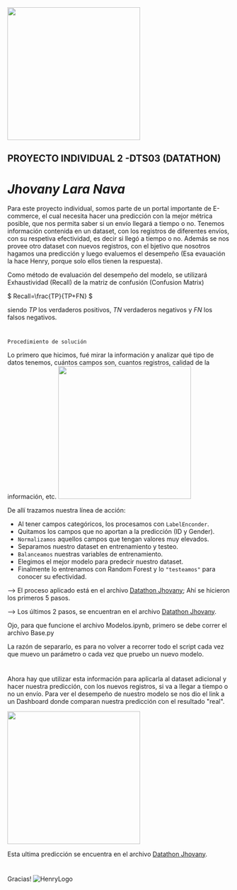 <img src = "https://i0.wp.com/silverbirddelivery.com/wp-content/uploads/2021/06/Silverbird-White-Canva-Skewed.png?fit=500%2C500&ssl=1" height =300>

## **PROYECTO INDIVIDUAL 2 -DTS03 (DATATHON)**
# *Jhovany Lara Nava*

Para este proyecto individual, somos parte de un portal importante de E-commerce, el cual necesita hacer una predicción con la mejor métrica posible, que nos permita saber si un envío llegará a tiempo o no. Tenemos información contenida en un dataset, con los registros de diferentes envíos, con su respetiva efectividad, es decir si llegó a tiempo o no. Además se nos provee otro dataset con nuevos registros, con el bjetivo que nosotros hagamos una predicción y luego evaluemos el desempeño (Esa evauación la hace Henry, porque solo ellos tienen la respuesta).

Como método de evaluación del desempeño del modelo, se utilizará Exhaustividad (Recall) de la matriz de confusión (Confusion Matrix)


$  Recall=\frac{TP}{TP+FN} $ 

siendo $TP$ los verdaderos positivos, $TN$ verdaderos negativos y $FN$ los falsos negativos.

# 

`Procedimiento de solución`

Lo primero que hicimos, fué mirar la información y analizar qué tipo de datos tenemos, cuántos campos son, cuantos registros, calidad de la información, etc.
<img src ="https://c8.alamy.com/zooms/9/d432510925d44ae9ae21645a0991a371/k0y811.jpg" height= 300>

De allí trazamos nuestra línea de acción:

- Al tener campos categóricos, los procesamos con `LabelEnconder`.
- Quitamos los campos que no aportan a la predicción (ID y Gender). 
- `Normalizamos` aquellos campos que tengan valores muy elevados.
- Separamos nuestro dataset en entrenamiento y testeo.
- `Balanceamos` nuestras variables de entrenamiento.
- Elegimos el mejor modelo para predecir nuestro dataset.
- Finalmente lo entrenamos con Random Forest y lo `"testeamos"` para conocer su efectividad.

--> El proceso aplicado está en el archivo [Datathon Jhovany](Base.py); Ahí se hicieron los primeros 5 pasos.

--> Los últimos 2 pasos, se encuentran en el archivo [Datathon Jhovany](Modelos.ipynb).

Ojo, para que funcione el archivo Modelos.ipynb, primero se debe correr el archivo Base.py

La razón de separarlo, es para no volver a recorrer todo el script cada vez que muevo un parámetro o cada vez que pruebo un nuevo modelo.

#

Ahora hay que utilizar esta información para aplicarla al dataset adicional y hacer nuestra predicción, con los nuevos registros, si va a llegar a tiempo o no un envío. Para ver el desempeño de nuestro modelo se nos dio el link a un Dashboard donde comparan nuestra predicción con el resultado "real".

<img src="https://media.istockphoto.com/vectors/scientist-chemist-making-chemical-experiment-vector-id921780612?k=20&m=921780612&s=612x612&w=0&h=5Du0fekt2u_Vq95ooTalcm0uhsnaLKSORoK-hrLIy0E=" height=300>

Esta ultima predicción se encuentra en el archivo [Datathon Jhovany](Jhovanylara.ipynb).

#
Gracias!
![HenryLogo](https://d31uz8lwfmyn8g.cloudfront.net/Assets/logo-henry-white-lg.png)

